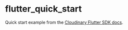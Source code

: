 # flutter_quick_start

Quick start example from the [Cloudinary Flutter SDK docs](https://cloudinary.com/documentation/flutter_quick_start).
